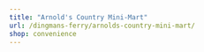 ```yaml
---
title: "Arnold's Country Mini-Mart"
url: /dingmans-ferry/arnolds-country-mini-mart/
shop: convenience
---
```

